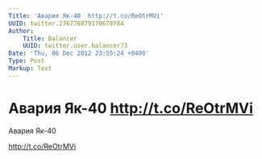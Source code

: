 ```yaml
---
Title: 'Авария Як-40  http://t.co/ReOtrMVi'
UUID: twitter.276776879170678784
Author:
    Title: Balancer
    UUID: twitter.user.balancer73
Date: 'Thu, 06 Dec 2012 23:55:24 +0400'
Type: Post
Markup: Text
---
```


# Авария Як-40  http://t.co/ReOtrMVi

Авария Як-40

http://t.co/ReOtrMVi